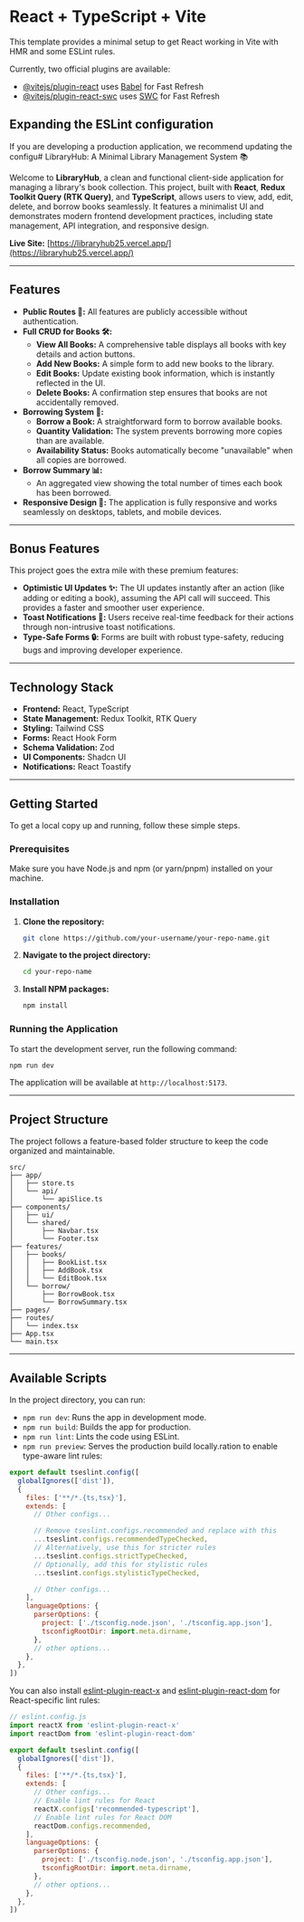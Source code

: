 # React + TypeScript + Vite

This template provides a minimal setup to get React working in Vite with HMR and some ESLint rules.

Currently, two official plugins are available:

- [@vitejs/plugin-react](https://github.com/vitejs/vite-plugin-react/blob/main/packages/plugin-react) uses [Babel](https://babeljs.io/) for Fast Refresh
- [@vitejs/plugin-react-swc](https://github.com/vitejs/vite-plugin-react/blob/main/packages/plugin-react-swc) uses [SWC](https://swc.rs/) for Fast Refresh

## Expanding the ESLint configuration

If you are developing a production application, we recommend updating the configu# LibraryHub: A Minimal Library Management System 📚

Welcome to **LibraryHub**, a clean and functional client-side application for managing a library's book collection. This project, built with **React**, **Redux Toolkit Query (RTK Query)**, and **TypeScript**, allows users to view, add, edit, delete, and borrow books seamlessly. It features a minimalist UI and demonstrates modern frontend development practices, including state management, API integration, and responsive design.

**Live Site:** [https://libraryhub25.vercel.app/](https://libraryhub25.vercel.app/)

-----

## Features

  - **Public Routes 🚀:** All features are publicly accessible without authentication.
  - **Full CRUD for Books 🛠️:**
      - **View All Books:** A comprehensive table displays all books with key details and action buttons.
      - **Add New Books:** A simple form to add new books to the library.
      - **Edit Books:** Update existing book information, which is instantly reflected in the UI.
      - **Delete Books:** A confirmation step ensures that books are not accidentally removed.
  - **Borrowing System 📖:**
      - **Borrow a Book:** A straightforward form to borrow available books.
      - **Quantity Validation:** The system prevents borrowing more copies than are available.
      - **Availability Status:** Books automatically become "unavailable" when all copies are borrowed.
  - **Borrow Summary 📊:**
      - An aggregated view showing the total number of times each book has been borrowed.
  - **Responsive Design 📱:** The application is fully responsive and works seamlessly on desktops, tablets, and mobile devices.

-----

## Bonus Features

This project goes the extra mile with these premium features:

  - **Optimistic UI Updates ✨:** The UI updates instantly after an action (like adding or editing a book), assuming the API call will succeed. This provides a faster and smoother user experience.
  - **Toast Notifications 📢:** Users receive real-time feedback for their actions through non-intrusive toast notifications.
  - **Type-Safe Forms 🔒:** Forms are built with robust type-safety, reducing bugs and improving developer experience.

-----

## Technology Stack

  - **Frontend:** React, TypeScript
  - **State Management:** Redux Toolkit, RTK Query
  - **Styling:** Tailwind CSS
  - **Forms:** React Hook Form
  - **Schema Validation:** Zod
  - **UI Components:** Shadcn UI
  - **Notifications:** React Toastify

-----

## Getting Started

To get a local copy up and running, follow these simple steps.

### Prerequisites

Make sure you have Node.js and npm (or yarn/pnpm) installed on your machine.

### Installation

1.  **Clone the repository:**
    ```sh
    git clone https://github.com/your-username/your-repo-name.git
    ```
2.  **Navigate to the project directory:**
    ```sh
    cd your-repo-name
    ```
3.  **Install NPM packages:**
    ```sh
    npm install
    ```

### Running the Application

To start the development server, run the following command:

```sh
npm run dev
```

The application will be available at `http://localhost:5173`.

-----

## Project Structure

The project follows a feature-based folder structure to keep the code organized and maintainable.

```
src/
├── app/
│   ├── store.ts
│   └── api/
│       └── apiSlice.ts
├── components/
│   ├── ui/
│   └── shared/
│       ├── Navbar.tsx
│       └── Footer.tsx
├── features/
│   ├── books/
│   │   ├── BookList.tsx
│   │   ├── AddBook.tsx
│   │   └── EditBook.tsx
│   └── borrow/
│       ├── BorrowBook.tsx
│       └── BorrowSummary.tsx
├── pages/
├── routes/
│   └── index.tsx
├── App.tsx
└── main.tsx
```

-----

## Available Scripts

In the project directory, you can run:

  - `npm run dev`: Runs the app in development mode.
  - `npm run build`: Builds the app for production.
  - `npm run lint`: Lints the code using ESLint.
  - `npm run preview`: Serves the production build locally.ration to enable type-aware lint rules:

```js
export default tseslint.config([
  globalIgnores(['dist']),
  {
    files: ['**/*.{ts,tsx}'],
    extends: [
      // Other configs...

      // Remove tseslint.configs.recommended and replace with this
      ...tseslint.configs.recommendedTypeChecked,
      // Alternatively, use this for stricter rules
      ...tseslint.configs.strictTypeChecked,
      // Optionally, add this for stylistic rules
      ...tseslint.configs.stylisticTypeChecked,

      // Other configs...
    ],
    languageOptions: {
      parserOptions: {
        project: ['./tsconfig.node.json', './tsconfig.app.json'],
        tsconfigRootDir: import.meta.dirname,
      },
      // other options...
    },
  },
])
```

You can also install [eslint-plugin-react-x](https://github.com/Rel1cx/eslint-react/tree/main/packages/plugins/eslint-plugin-react-x) and [eslint-plugin-react-dom](https://github.com/Rel1cx/eslint-react/tree/main/packages/plugins/eslint-plugin-react-dom) for React-specific lint rules:

```js
// eslint.config.js
import reactX from 'eslint-plugin-react-x'
import reactDom from 'eslint-plugin-react-dom'

export default tseslint.config([
  globalIgnores(['dist']),
  {
    files: ['**/*.{ts,tsx}'],
    extends: [
      // Other configs...
      // Enable lint rules for React
      reactX.configs['recommended-typescript'],
      // Enable lint rules for React DOM
      reactDom.configs.recommended,
    ],
    languageOptions: {
      parserOptions: {
        project: ['./tsconfig.node.json', './tsconfig.app.json'],
        tsconfigRootDir: import.meta.dirname,
      },
      // other options...
    },
  },
])
```
